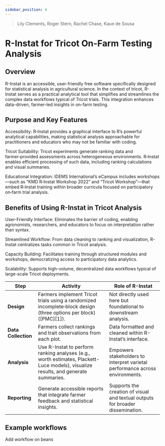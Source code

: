 ```yaml
---
sidebar_position: 4
---
```


> Lily Clements, Roger Stern, Rachel Chase, Kaue de Sousa

# R-Instat for Tricot On-Farm Testing Analysis

## Overview

R-Instat is an accessible, user-friendly free software specifically designed for statistical analysis in agricultural science. In the context of tricot, R-Instat serves as a practical analytical tool that simplifies and streamlines the complex data workflows typical of Tricot trials. This integration enhances data-driven, farmer-led insights in on-farm testing.

## Purpose and Key Features

Accessibility: R‑Instat provides a graphical interface to R’s powerful analytical capabilities, making statistical analysis approachable for practitioners and educators who may not be familiar with coding.

Tricot Suitability: Tricot experiments generate ranking data and farmer‑provided assessments across heterogeneous environments. R‑Instat enables efficient processing of such data, including ranking calculations and visual summaries.

Educational Integration: IDEMS International’s eCampus includes workshops—such as “KMD R‑Instat Workshop 2022” and “Tricot Workshop”—that embed R‑Instat training within broader curricula focused on participatory on‑farm trial analysis.

## Benefits of Using R-Instat in Tricot Analysis

User-Friendly Interface: Eliminates the barrier of coding, enabling agronomists, researchers, and educators to focus on interpretation rather than syntax.

Streamlined Workflow: From data cleaning to ranking and visualization, R-Instat centralizes tasks common in Tricot analysis.

Capacity Building: Facilitates training through structured modules and workshops, democratizing access to participatory data analytics.

Scalability: Supports high-volume, decentralized data workflows typical of large-scale Tricot deployments.


| Step                | Activity                                                                                                                           | Role of R-Instat                                                               |
| ------------------- | ---------------------------------------------------------------------------------------------------------------------------------- | ------------------------------------------------------------------------------ |
| **Design**          | Farmers implement Tricot trials using a randomized incomplete‑block design (three options per block) ([PMC][1]).                   | Not directly used here but foundational to downstream analysis.                |
| **Data Collection** | Farmers collect rankings and trait observations from each plot.                                                                    | Data formatted and cleaned within R-Instat’s interface.                        |
| **Analysis**        | Use R-Instat to perform ranking analyses (e.g., worth estimates, Plackett-Luce models), visualize results, and generate summaries. | Empowers stakeholders to interpret varietal performance across environments.   |
| **Reporting**       | Generate accessible reports that integrate farmer feedback and statistical insights.                                               | Supports the creation of visual and textual outputs for broader dissemination. |

## Example workflows

Add workflow on beans
